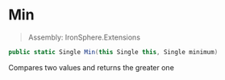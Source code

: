 ﻿

# Min

> Assembly: IronSphere.Extensions

```csharp
public static Single Min(this Single this, Single minimum)
```

Compares two values and returns the greater one

 